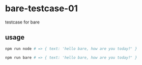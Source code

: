 # bare-testcase-01
testcase for bare

## usage
```bash
npm run node # => { text: 'hello bare, how are you today?' }
```
```bash
npm run bare # => { text: 'hello bare, how are you today?' }
```
